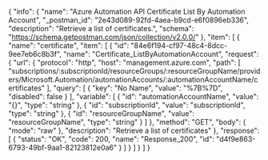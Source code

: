 {
  "info": {
    "name": "Azure Automation API Certificate List By Automation Account",
    "_postman_id": "2e43d089-92fd-4aea-b9cd-e6f0896eb336",
    "description": "Retrieve a list of certificates.",
    "schema": "https://schema.getpostman.com/json/collection/v2.0.0/"
  },
  "item": [
    {
      "name": "certificate",
      "item": [
        {
          "id": "84e6f194-cf97-48c4-8dcc-9ee7eb6c8b3f",
          "name": "Certificate_ListByAutomationAccount",
          "request": {
            "url": {
              "protocol": "http",
              "host": "management.azure.com",
              "path": [
                "subscriptions/:subscriptionId/resourceGroups/:resourceGroupName/providers/Microsoft.Automation/automationAccounts/:automationAccountName/certificates"
              ],
              "query": [
                {
                  "key": "No Name",
                  "value": "%7B%7D",
                  "disabled": false
                }
              ],
              "variable": [
                {
                  "id": "automationAccountName",
                  "value": "{}",
                  "type": "string"
                },
                {
                  "id": "subscriptionId",
                  "value": "subscriptionId",
                  "type": "string"
                },
                {
                  "id": "resourceGroupName",
                  "value": "resourceGroupName",
                  "type": "string"
                }
              ]
            },
            "method": "GET",
            "body": {
              "mode": "raw"
            },
            "description": "Retrieve a list of certificates"
          },
          "response": [
            {
              "status": "OK",
              "code": 200,
              "name": "Response_200",
              "id": "d4f9e863-6793-49bf-9aa1-82123812e0a6"
            }
          ]
        }
      ]
    }
  ]
}